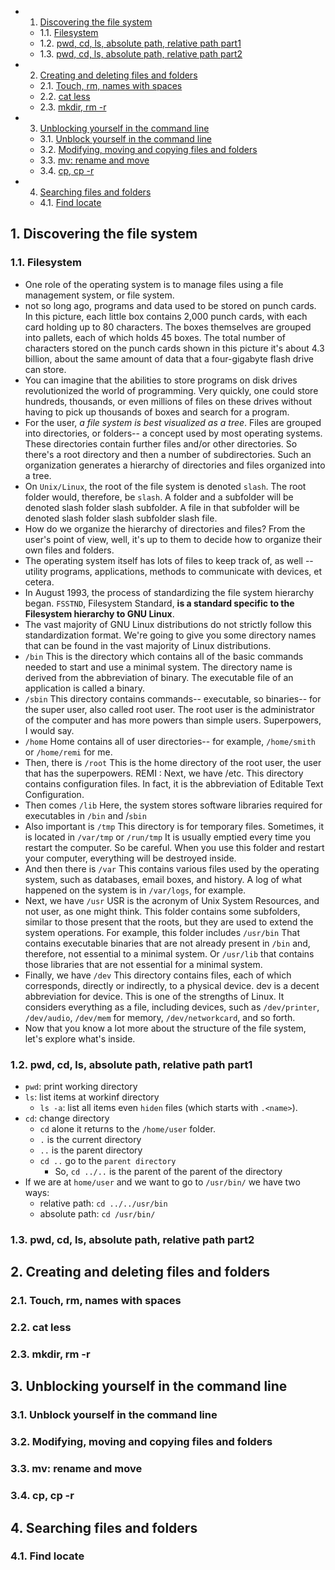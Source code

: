 <!-- vscode-markdown-toc -->
* 1. [Discovering the file system](#Discoveringthefilesystem)
	* 1.1. [Filesystem](#Filesystem)
	* 1.2. [pwd, cd, ls, absolute path, relative path part1](#pwdcdlsabsolutepathrelativepathpart1)
	* 1.3. [pwd, cd, ls, absolute path, relative path part2](#pwdcdlsabsolutepathrelativepathpart2)
* 2. [Creating and deleting files and folders](#Creatinganddeletingfilesandfolders)
	* 2.1. [Touch, rm, names with spaces](#Touchrmnameswithspaces)
	* 2.2. [cat less](#catless)
	* 2.3. [mkdir, rm -r](#mkdirrm-r)
* 3. [Unblocking yourself in the command line](#Unblockingyourselfinthecommandline)
	* 3.1. [Unblock yourself in the command line](#Unblockyourselfinthecommandline)
	* 3.2. [Modifying, moving and copying files and folders](#Modifyingmovingandcopyingfilesandfolders)
	* 3.3. [mv: rename and move](#mv:renameandmove)
	* 3.4. [cp, cp -r](#cpcp-r)
* 4. [Searching files and folders](#Searchingfilesandfolders)
	* 4.1. [Find locate](#Findlocate)

<!-- vscode-markdown-toc-config
	numbering=true
	autoSave=true
	/vscode-markdown-toc-config -->
<!-- /vscode-markdown-toc -->

##  1. <a name='Discoveringthefilesystem'></a>Discovering the file system

###  1.1. <a name='Filesystem'></a>Filesystem

- One role of the operating system is to manage files using a file management system, or file system. 
- not so long ago, programs and data used to be stored on punch cards. In this picture, each little box contains 2,000 punch cards, with each card holding up to 80 characters. The boxes themselves are grouped into pallets, each of which holds 45 boxes. The total number of characters stored on the punch cards shown in this picture it's about 4.3 billion, about the same amount of data that a four-gigabyte flash drive can store. 
- You can imagine that the abilities to store programs on disk drives revolutionized the world of programming. Very quickly, one could store hundreds, thousands, or even millions of files on these drives without having to pick up thousands of boxes and search for a program. 
- For the user, *a file system is best visualized as a tree*. Files are grouped into directories, or folders-- a concept used by most operating systems. These directories contain further files and/or other directories. So there's a root directory and then a number of subdirectories. Such an organization generates a hierarchy of directories and files organized into a tree. 
- On `Unix/Linux`, the root of the file system is denoted `slash`. The root folder would, therefore, be `slash`. A folder and a subfolder will be denoted slash folder slash subfolder. A file in that subfolder will be denoted slash folder slash subfolder slash file. 
- How do we organize the hierarchy of directories and files? From the user's point of view, well, it's up to them to decide how to organize their own files and folders. 
- The operating system itself has lots of files to keep track of, as well -- utility programs, applications, methods to communicate with devices, et cetera. 
- In August 1993, the process of standardizing the file system hierarchy began. `FSSTND`, Filesystem Standard, **is a standard specific to the Filesystem hierarchy to GNU Linux**. 
- The vast majority of GNU Linux distributions do not strictly follow this standardization format. We're going to give you some directory names that can be found in the vast majority of Linux distributions. 
- `/bin` This is the directory which contains all of the basic commands needed to start and use a minimal system. The directory name is derived from the abbreviation of binary. The executable file of an application is called a binary. 
- `/sbin` This directory contains commands-- executable, so binaries-- for the super user, also called root user. The root user is the administrator of the computer and has more powers than simple users. Superpowers, I would say. 
- `/home` Home contains all of user directories-- for example, `/home/smith` or `/home/remi` for me. 
- Then, there is `/root` This is the home directory of the root user, the user that has the superpowers. REMI : Next, we have /etc. This directory contains configuration files. In fact, it is the abbreviation of Editable Text Configuration. 
- Then comes `/lib` Here, the system stores software libraries required for executables in `/bin` and /`sbin`
- Also important is `/tmp` This directory is for temporary files. Sometimes, it is located in `/var/tmp` or `/run/tmp` It is usually emptied every time you restart the computer. So be careful. When you use this folder and restart your computer, everything will be destroyed inside. 
- And then there is `/var` This contains various files used by the operating system, such as databases, email boxes, and history. A log of what happened on the system is in `/var/logs`, for example. 
- Next, we have `/usr` USR is the acronym of Unix System Resources, and not user, as one might think. This folder contains some subfolders, similar to those present that the roots, but they are used to extend the system operations. For example, this folder includes `/usr/bin` That contains executable binaries that are not already present in `/bin` and, therefore, not essential to a minimal system. Or `/usr/lib` that contains those libraries that are not essential for a minimal system. 
- Finally, we have `/dev` This directory contains files, each of which corresponds, directly or indirectly, to a physical device. dev is a decent abbreviation for device. This is one of the strengths of Linux. It considers everything as a file, including devices, such as `/dev/printer`, `/dev/audio`, `/dev/mem` for memory, `/dev/networkcard`, and so forth. 
- Now that you know a lot more about the structure of the file system, let's explore what's inside.

###  1.2. <a name='pwdcdlsabsolutepathrelativepathpart1'></a>pwd, cd, ls, absolute path, relative path part1
- `pwd`: print working directory
- `ls`: list items at workinf directory
  - `ls -a`: list all items even `hiden` files (which starts with `.<name>`).
- `cd`: change directory
  - `cd` alone it returns to the `/home/user` folder. 
  - `.` is the current directory
  - `..` is the parent directory
  - `cd ..` go to the `parent directory`
    - So, `cd ../..`  is the parent of the parent of the directory
- If we are at `home/user` and we want to go to `/usr/bin/` we have two ways:
  - relative path: `cd ../../usr/bin`
  - absolute path: `cd /usr/bin/`


###  1.3. <a name='pwdcdlsabsolutepathrelativepathpart2'></a>pwd, cd, ls, absolute path, relative path part2


##  2. <a name='Creatinganddeletingfilesandfolders'></a>Creating and deleting files and folders

###  2.1. <a name='Touchrmnameswithspaces'></a>Touch, rm, names with spaces

###  2.2. <a name='catless'></a>cat less

###  2.3. <a name='mkdirrm-r'></a>mkdir, rm -r

##  3. <a name='Unblockingyourselfinthecommandline'></a>Unblocking yourself in the command line

###  3.1. <a name='Unblockyourselfinthecommandline'></a>Unblock yourself in the command line

###  3.2. <a name='Modifyingmovingandcopyingfilesandfolders'></a>Modifying, moving and copying files and folders

###  3.3. <a name='mv:renameandmove'></a>mv: rename and move

###  3.4. <a name='cpcp-r'></a>cp, cp -r

##  4. <a name='Searchingfilesandfolders'></a>Searching files and folders

###  4.1. <a name='Findlocate'></a>Find locate